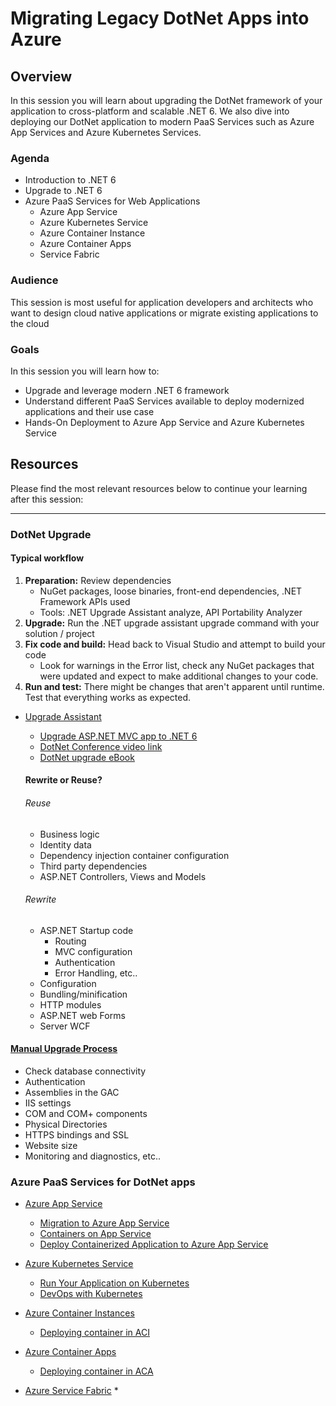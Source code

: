 # Migrating Legacy DotNet Apps into Azure 

## Overview

In this session you will learn about upgrading the DotNet framework of your application to cross-platform and scalable .NET 6. We also dive into deploying our DotNet application to modern PaaS Services such as Azure App Services and Azure Kubernetes Services. 

### Agenda

* Introduction to .NET 6
* Upgrade to .NET 6
* Azure PaaS Services for Web Applications
    * Azure App Service
    * Azure Kubernetes Service
    * Azure Container Instance
    * Azure Container Apps
    * Service Fabric

### Audience

This session is most useful for application developers and architects who want to design cloud native applications or migrate existing applications to the cloud

### Goals

In this session you will learn how to:
* Upgrade and leverage modern .NET 6 framework
* Understand different PaaS Services available to deploy modernized applications and their use case
* Hands-On Deployment to Azure App Service and Azure Kubernetes Service


## Resources

Please find the most relevant resources below to continue your learning after this session:
****
### DotNet Upgrade

####    Typical workflow

1. **Preparation:** Review dependencies
   - NuGet packages, loose binaries, front-end dependencies, .NET Framework APIs used
   - Tools: .NET Upgrade Assistant analyze, API Portability Analyzer
2. **Upgrade:** Run the .NET upgrade assistant upgrade command with your solution / project
3. **Fix code and build:** Head back to Visual Studio and attempt to build your code
   - Look for warnings in the Error list, check any NuGet packages that were updated and expect to make additional changes to your code.
4. **Run and test:** There might be changes that aren't apparent until runtime. Test that everything works as expected.




- [Upgrade Assistant](https://dotnet.microsoft.com/en-us/platform/upgrade-assistant)
   * [Upgrade ASP.NET MVC app to .NET 6](https://docs.microsoft.com/en-us/dotnet/core/porting/upgrade-assistant-aspnetmvc)
   * [DotNet Conference video link](https://www.youtube.com/watch?v=cOHXt_0VDRI)
   * [DotNet upgrade eBook](https://docs.microsoft.com/en-us/dotnet/architecture/porting-existing-aspnet-apps/?WT.mc_id=dotnet-35129-website)

   

   #### Rewrite or Reuse?
   
   ###### Reuse
   
   - Business logic
   - Identity data
   - Dependency injection container configuration
   - Third party dependencies
   - ASP.NET Controllers, Views and Models
   
   ###### Rewrite
   
   - ASP.NET Startup code
     - Routing
     - MVC configuration
     - Authentication
     - Error Handling, etc..
   - Configuration
   - Bundling/minification
   - HTTP modules
   - ASP.NET web Forms
   - Server WCF
   
   

#### [Manual Upgrade Process](https://docs.microsoft.com/en-us/dotnet/framework/migration-guide/)

- Check database connectivity
- Authentication
- Assemblies in the GAC
- IIS settings
- COM and COM+ components
- Physical Directories
- HTTPS bindings and SSL
- Website size
- Monitoring and diagnostics, etc..



### Azure PaaS Services for DotNet apps

- [Azure App Service](https://azure.microsoft.com/en-in/services/app-service/)
   - [Migration to Azure App Service](https://azure.microsoft.com/en-in/services/app-service/migration-tools/)
   - [Containers on App Service](https://azure.microsoft.com/en-us/services/app-service/containers/)
   - [Deploy Containerized Application to Azure App Service](https://docs.microsoft.com/en-us/learn/modules/deploy-run-container-app-service/)


- [Azure Kubernetes Service](https://azure.microsoft.com/en-in/services/kubernetes-service/)
  * [Run Your Application on Kubernetes](https://docs.microsoft.com/en-us/azure/aks/tutorial-kubernetes-prepare-app)
  * [DevOps with Kubernetes](https://www.azuredevopslabs.com/labs/vstsextend/kubernetes/)

- [Azure Container Instances](https://azure.microsoft.com/en-in/services/container-instances/)
  * [Deploying container in ACI](https://docs.microsoft.com/en-us/azure/container-instances/container-instances-quickstart-portal)
- [Azure Container Apps](https://azure.microsoft.com/en-in/services/container-apps/)
  - [Deploying container in ACA](https://docs.microsoft.com/en-us/azure/container-apps/get-started-existing-container-image-portal?pivots=container-apps-private-registry)

 
- [Azure Service Fabric](https://azure.microsoft.com/en-in/services/service-fabric/)
  * 



